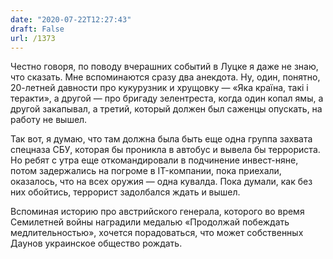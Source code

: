 ```yaml
---
date: "2020-07-22T12:27:43"
draft: False
url: /1373
---
```


Честно говоря, по поводу вчерашних событий в Луцке я даже не знаю, что сказать. Мне вспоминаются сразу два анекдота. Ну, один, понятно, 20-летней давности про кукурузник и хрущовку — «Яка країна, такі і теракти», а другой — про бригаду зелентреста, когда один копал ямы, а другой закапывал, а третий, который должен был саженцы опускать, на работу не вышел.

Так вот, я думаю, что там должна была быть еще одна группа захвата спецназа СБУ, которая бы проникла в автобус и вывела бы террориста. Но ребят с утра еще откомандировали в подчинение инвест-няне, потом задержались на погроме в IT-компании, пока приехали, оказалось, что на всех оружия — одна кувалда. Пока думали, как без них обойтись, террорист задолбался ждать и вышел.

Вспоминая историю про австрийского генерала, которого во время Семилетней войны наградили медалью «Продолжай побеждать медлительностью», хочется порадоваться, что может собственных Даунов украинское общество рождать.
